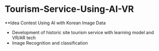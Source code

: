 # Tourism-Service-Using-AI-VR

**Idea Contest Using AI with Korean Image Data
* Development of historic site tourism service with learning model and VR/AR tech
* Image Recognition and classification
